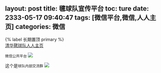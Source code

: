 layout: post
title: 毽球队宣传平台
toc: ture
date: 2333-05-17 09:40:47
tags: [微信平台,微信,人人主页]
categories: 微信
---
{% label 长期置顶 primary %}
<br/>
<i class="fa fa-renren"></i>[清华毽球队人人主页](http://www.renren.com/341059152 "毽球队人人主页")</i>
<br/>

`微信公共平台`<i class="fa fa-hand-o-down"></i>
<img src="http://thujteam.qiniudn.com/jteam-wx.jpg">
<!--more-->
这个是`球队内部交流群`<i class="fa fa-hand-o-right"></i>
<img src="http://thujteam.qiniudn.com/thujteam-wx.png">





